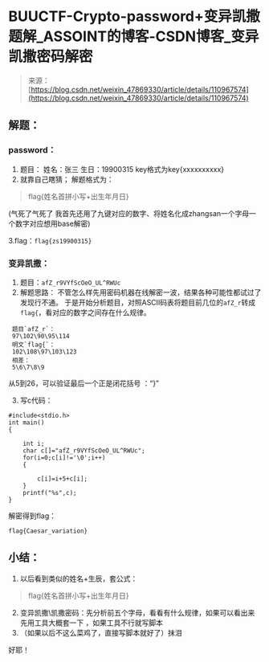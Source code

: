 <!--yml
category: 未分类
date: 2022-04-26 14:39:37
-->

# BUUCTF-Crypto-password+变异凯撒题解_ASSOINT的博客-CSDN博客_变异凯撒密码解密

> 来源：[https://blog.csdn.net/weixin_47869330/article/details/110967574](https://blog.csdn.net/weixin_47869330/article/details/110967574)

## 解题：

### password：

1.  题目：
    姓名：张三
    生日：19900315
    key格式为key{xxxxxxxxxx}
2.  就靠自己瞎猜；
    解题格式为：

> flag{姓名首拼小写+出生年月日}

(气死了气死了 我首先还用了九键对应的数字、将姓名化成zhangsan一个字母一个数字对应想用base解密)

3.flag：`flag{zs19900315}`

### 变异凯撒：

1.  题目：`afZ_r9VYfScOeO_UL^RWUc`
2.  解题思路：
    不管怎么样先用密码机器在线解密一波，结果各种可能性都试过了发现行不通。
    于是开始分析题目，对照ASCII码表将题目前几位的`afZ_r`转成`flag{`，看对应的数字之间存在什么规律。

```
 题目`afZ_r`：
 97\102\90\95\114
 明文`flag{`：
 102\108\97\103\123
 相差：
 5\6\7\8\9 
```

从5到26，可以验证最后一个正是闭花括号 ：“}”

3.  写c代码：

```
#include<stdio.h>
int main()
{

	int i;
	char c[]="afZ_r9VYfScOeO_UL^RWUc";
	for(i=0;c[i]!='\0';i++)
	{

		c[i]=i+5+c[i];
	}
	printf("%s",c);
} 
```

解密得到flag：

```
flag{Caesar_variation} 
```

## 小结：

1.  以后看到类似的姓名+生辰，套公式：

> flag{姓名首拼小写+出生年月日}

2.  变异凯撒\凯撒密码：先分析前五个字母，看看有什么规律，如果可以看出来先用工具大概套一下 ，如果工具不行就写脚本
3.  （如果以后不这么菜鸡了，直接写脚本就好了）抹泪

好耶！